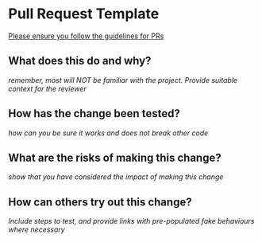 # Pull Request Template

[Please ensure you follow the guidelines for PRs](https://www.some_link_with_our_guidlines.com#could_be_tweaked_per_project")

## What does this do and why?

*remember, most will NOT be familiar with the project. Provide suitable context for the reviewer*


## How has the change been tested?

*how can you be sure it works and does not break other code*


## What are the risks of making this change?

*show that you have considered the impact of making this change*


## How can others try out this change?

*Include steps to test, and provide links with pre-populated fake behaviours where necessary*
